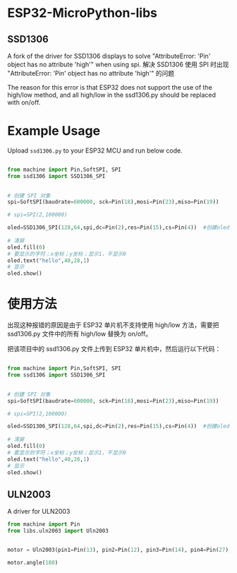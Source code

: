 # ESP32-MicroPython-libs

## SSD1306
A fork of the driver for SSD1306 displays to solve "AttributeError: 'Pin' object has no attribute 'high'" when using spi.
解决 SSD1306 使用 SPI 时出现 "AttributeError: 'Pin' object has no attribute 'high'" 的问题



The reason for this error is that ESP32 does not support the use of the high/low method, and all high/low in the ssd1306.py should be replaced with on/off.

# Example Usage

Upload `ssd1306.py` to your ESP32 MCU and run below code.

```python

from machine import Pin,SoftSPI, SPI
from ssd1306 import SSD1306_SPI
 

# 创建 SPI 对象
spi=SoftSPI(baudrate=600000, sck=Pin(18),mosi=Pin(23),miso=Pin(19))

# spi=SPI(2,100000)

oled=SSD1306_SPI(128,64,spi,dc=Pin(2),res=Pin(15),cs=Pin(4))  #创建oled对象
 
# 清屏
oled.fill(0)
# 要显示的字符；x坐标；y坐标；显示1，不显示0
oled.text("hello",40,28,1)
# 显示
oled.show()

```

# 使用方法

出现这种报错的原因是由于 ESP32 单片机不支持使用 high/low 方法，需要把 ssd1306.py 文件中的所有 high/low 替换为 on/off。

把该项目中的 ssd1306.py 文件上传到 ESP32 单片机中，然后运行以下代码：


```python

from machine import Pin,SoftSPI, SPI
from ssd1306 import SSD1306_SPI
 

# 创建 SPI 对象
spi=SoftSPI(baudrate=600000, sck=Pin(18),mosi=Pin(23),miso=Pin(19))

# spi=SPI(2,100000)

oled=SSD1306_SPI(128,64,spi,dc=Pin(2),res=Pin(15),cs=Pin(4))  #创建oled对象
 
# 清屏
oled.fill(0)
# 要显示的字符；x坐标；y坐标；显示1，不显示0
oled.text("hello",40,28,1)
# 显示
oled.show()

```

## ULN2003

A driver for ULN2003

```python
from machine import Pin
from libs.uln2003 import Uln2003


motor = Uln2003(pin1=Pin(13), pin2=Pin(12), pin3=Pin(14), pin4=Pin(27), delay=2, mode='HALF_STEP')

motor.angle(180)
```








